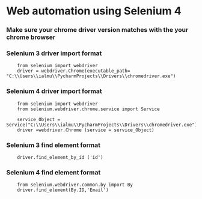 # Web automation using Selenium 4
### Make sure your chrome driver version matches with the your chrome browser


### Selenium 3 driver import format
        from selenium import webdriver
        driver = webdriver.Chrome(executable_path= "C:\\Users\\ialmu\\PycharmProjects\\Drivers\\chromedriver.exe")
    

### Selenium 4 driver import format
        from selenium import webdriver
        from selenium.webdriver.chrome.service import Service

        service_Object = Service("C:\\Users\\ialmu\\PycharmProjects\\Drivers\\chromedriver.exe")
        driver =webdriver.Chrome (service = service_Object)
  
  
### Selenium 3 find element format 
        driver.find_element_by_id ('id')
  
  
### Selenium 4 find element format
        from selenium.webdriver.common.by import By
        driver.find_element(By.ID,'Email')

